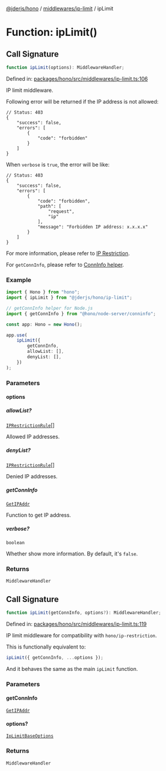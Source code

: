 [@jderjs/hono](../../../README.md) / [middlewares/ip-limit](../README.md) / ipLimit

# Function: ipLimit()

## Call Signature

```ts
function ipLimit(options): MiddlewareHandler;
```

Defined in: [packages/hono/src/middlewares/ip-limit.ts:106](https://github.com/jder-std/hono/blob/872dc1d70f22f648234b4b8c3c6c018dd305b504/packages/hono/src/middlewares/ip-limit.ts#L106)

IP limit middleware.

Following error will be returned if the IP address is not allowed:

```jsonc
// Status: 403
{
    "success": false,
    "errors": [
        {
            "code": "forbidden"
        }
    ]
}
```

When `verbose` is `true`, the error will be like:

```jsonc
// Status: 403
{
    "success": false,
    "errors": [
        {
            "code": "forbidden",
            "path": [
                "request",
                "ip"
            ],
            "message": "Forbidden IP address: x.x.x.x"
        }
    ]
}
```

For more information, please refer to
[IP Restriction](https://hono.dev/docs/middleware/builtin/ip-restriction).

For `getConnInfo`, please refer to
[ConnInfo helper](https://hono.dev/docs/helpers/conninfo).

### Example

```ts
import { Hono } from "hono";
import { ipLimit } from "@jderjs/hono/ip-limit";

// getConnInfo helper for Node.js
import { getConnInfo } from "@hono/node-server/conninfo";

const app: Hono = new Hono();

app.use(
    ipLimit({
        getConnInfo,
        allowList: [],
        denyList: [],
    })
);
```

### Parameters

#### options

##### allowList?

[`IPRestrictionRule`](../type-aliases/IPRestrictionRule.md)[]

Allowed IP addresses.

##### denyList?

[`IPRestrictionRule`](../type-aliases/IPRestrictionRule.md)[]

Denied IP addresses.

##### getConnInfo

[`GetIPAddr`](../type-aliases/GetIPAddr.md)

Function to get IP address.

##### verbose?

`boolean`

Whether show more information.
By default, it's `false`.

### Returns

`MiddlewareHandler`

## Call Signature

```ts
function ipLimit(getConnInfo, options?): MiddlewareHandler;
```

Defined in: [packages/hono/src/middlewares/ip-limit.ts:119](https://github.com/jder-std/hono/blob/872dc1d70f22f648234b4b8c3c6c018dd305b504/packages/hono/src/middlewares/ip-limit.ts#L119)

IP limit middleware for compatibility with `hono/ip-restriction`.

This is functionally equivalent to:

```ts
ipLimit({ getConnInfo, ...options });
```

And it behaves the same as the main `ipLimit` function.

### Parameters

#### getConnInfo

[`GetIPAddr`](../type-aliases/GetIPAddr.md)

#### options?

[`IpLimitBaseOptions`](../type-aliases/IpLimitBaseOptions.md)

### Returns

`MiddlewareHandler`
